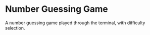 <h1>Number Guessing Game</h1>
A number guessing game played through the terminal, with difficulty selection.
